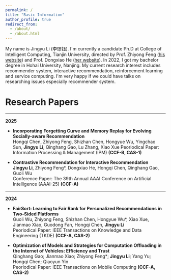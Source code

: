 ```yaml
---
permalink: /
title: "Basic Information"
author_profile: true
redirect_from: 
  - /about/
  - /about.html
---
```


My name is Jingyu Li (李璟钰). I'm currently a candidate Ph.D at College of Intelligent Computing, Tianjin University, directed by Prof. Zhiyong Feng ([his website](https://cic.tju.edu.cn/faculty/zyfeng/index.html)) and Prof. Dongxiao He ([her website](https://cic.tju.edu.cn/faculty/hedongxiao/index.htm)). In 2022, I got my bachelor degree in Hohai University, Nanjing. My current research interest includes recommender system, interactive recommendation, reinforcement learning and service computing. I'm very happy if we could have talks on researching issues especially recommender system.

Research Papers
======
---
**2025**
+ **Incorporating Forgetting Curve and Memory Replay for Evolving Socially-aware Recommendation**<br>
  Hongqi Chen, Zhiyong Feng, Shizhan Chen, Hongyue Wu, Yingchao Sun, **Jingyu Li**, Qinghang Gao, Lu Zhang, Xiao Xue
  Peoriodical Paper: Information Processing & Management (IPM) **(CCF-B, CAS-1)**

+ **Contrastive Recommendation for Interactive Recommendation**<br>
  **Jingyu Li**, Zhiyong Feng*, Dongxiao He, Hongqi Chen, Qinghang Gao, Guoli Wu<br>
  Conference Paper: The 39th Annual AAAI Conference on Artificial Intelligence (AAAI-25) **(CCF-A)**
---
**2024**
+ **FairSort: Learning to Fair Rank for Personalized Recommendations in Two-Sided Platforms**<br>
  Guoli Wu, Zhiyong Feng, Shizhan Chen, Hongyue Wu*, Xiao Xue, Jianmao Xiao, Guodong Fan, Hongqi Chen, **Jingyu Li**<br>
  Peoriodical Paper: IEEE Transactions on Knowledge and Data Engineering (TKDE) **(CCF-A, CAS-2)**

+ **Optimization of Models and Strategies for Computation Offloading in the Internet of Vehicles: Efficiency and Trust**<br>
  Qinghang Gao; Jianmao Xiao; Zhiyong Feng*; **Jingyu Li**; Yang Yu; Hongqi Chen; Qiaoyun Yin<br>
  Peoriodical Paper: IEEE Transactions on Mobile Computing **(CCF-A, CAS-2)**

